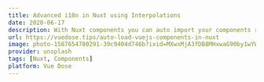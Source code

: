 ```yaml
---
title: Advanced i18n in Nuxt using Interpolations
date: 2020-06-17
description: With Nuxt components you can auto import your components really easily and even comes with support for dynamic imports otherwise known as lazy loading. That means you can just add your component in the template without having to add it to the script tag. This makes development much faster.
url: https://vuedose.tips/auto-load-vuejs-components-in-nuxt
image: photo-1587654780291-39c9404d746b?ixid=MXwxMjA3fDB8MHxwaG90by1wYWdlfHx8fGVufDB8fHw%3D&ixlib=rb-1.2.1&auto=format&fit=crop&w=2550&q=80
provider: unsplash
tags: [Nuxt, Components]
platform: Vue Dose
---
```

